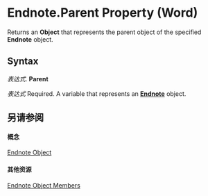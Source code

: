 
# Endnote.Parent Property (Word)

Returns an  **Object** that represents the parent object of the specified **Endnote** object.


## Syntax

 _表达式_. **Parent**

 _表达式_ Required. A variable that represents an **[Endnote](01f29be4-58e7-28f5-5fcb-dae50c33890e.md)** object.


## 另请参阅


#### 概念


[Endnote Object](01f29be4-58e7-28f5-5fcb-dae50c33890e.md)
#### 其他资源


[Endnote Object Members](http://msdn.microsoft.com/library/5744789b-dbe0-594a-54d9-82acc41d2c7a%28Office.15%29.aspx)
